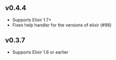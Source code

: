 ## v0.4.4
  * Supports Elixir 1.7+
  * Fixes help handler for the versions of elixir (#98)

## v0.3.7
  * Supports Elixir 1.6 or earlier